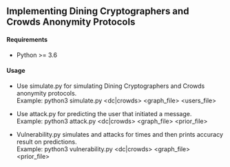 ## Implementing Dining Cryptographers and Crowds Anonymity Protocols ##

#### Requirements
* Python >= 3.6

#### Usage

- Use simulate.py for simulating Dining Cryptographers and Crowds anonymity protocols.<br />
 Example: python3 simulate.py <dc|crowds> <graph_file> <c> <users_file> 

- Use attack.py for predicting the user that initiated a message.<br />
Example: python3 attack.py <dc|crowds> <graph_file> <c> <prior_file> <output>  

- Vulnerability.py simulates and attacks for <runs> times and then prints accuracy result on predictions.<br />
Example: python3 vulnerability.py <dc|crowds> <graph_file> <c> <prior_file> <runs>
